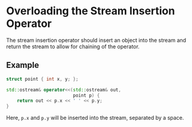 # Overloading the Stream Insertion Operator

The stream insertion operator should insert an object into the stream and return the stream to allow for chaining of the
operator.

## Example

```cpp
struct point { int x, y; };

std::ostream& operator<<(std::ostream& out,
                         point p) {
    return out << p.x << ' ' << p.y;
}
```

Here, `p.x` and `p.y` will be inserted into the stream, separated by a space.
